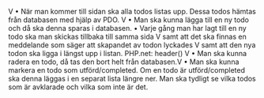 V •	När man kommer till sidan ska alla todos listas upp. Dessa todos hämtas från databasen med hjälp av PDO. 
V •	Man ska kunna lägga till en ny todo och då ska denna sparas i databasen. 
•	Varje gång man har lagt till en ny todo ska man skickas tillbaka till samma sida V samt att det ska finnas en meddelande som säger att skapandet av todon lyckades V samt att den nya todon ska ligga i längst upp i listan. PHP.net: header() V
•	Man ska kunna radera en todo, då tas den bort helt från databasen.V 
•	Man ska kunna markera en todo som utförd/completed. Om en todo är utförd/completed ska denna läggas i en separat lista längre ner. Man ska tydligt se vilka todos som är avklarade och vilka som inte är det.
